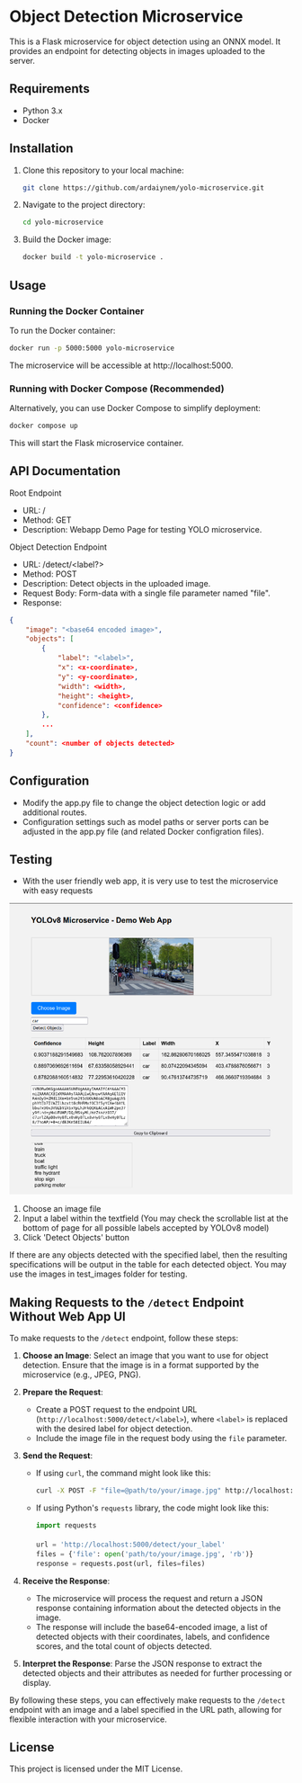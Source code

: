  # Object Detection Microservice

This is a Flask microservice for object detection using an ONNX model. It provides an endpoint for detecting objects in images uploaded to the server.

## Requirements

- Python 3.x
- Docker

## Installation


1. Clone this repository to your local machine:

   ```bash
   git clone https://github.com/ardaiynem/yolo-microservice.git
   ```

2. Navigate to the project directory:

   ```bash
   cd yolo-microservice
   ```
   
3. Build the Docker image:

   ```bash
   docker build -t yolo-microservice .
   ```

## Usage

### Running the Docker Container

To run the Docker container:

```bash
docker run -p 5000:5000 yolo-microservice
```

The microservice will be accessible at http://localhost:5000.

### Running with Docker Compose (Recommended)

Alternatively, you can use Docker Compose to simplify deployment:

```bash
docker compose up
```

This will start the Flask microservice container.

## API Documentation

Root Endpoint

- URL: /
- Method: GET
- Description: Webapp Demo Page for testing YOLO microservice.

Object Detection Endpoint

- URL: /detect/<label?>
- Method: POST
- Description: Detect objects in the uploaded image.
- Request Body: Form-data with a single file parameter named "file".
- Response: 

```json
{
    "image": "<base64 encoded image>",
    "objects": [
        {
            "label": "<label>",
            "x": <x-coordinate>,
            "y": <y-coordinate>,
            "width": <width>,
            "height": <height>,
            "confidence": <confidence>
        },
        ...
    ],
    "count": <number of objects detected>
}
```

## Configuration

- Modify the app.py file to change the object detection logic or add additional routes.
- Configuration settings such as model paths or server ports can be adjusted in the app.py file (and related Docker configration files).

## Testing

- With the user friendly web app, it is very use to test the microservice with easy requests

![screenshot](usage.png)

1. Choose an image file
2. Input a label within the textfield (You may check the scrollable list at the bottom of page for all possible labels accepted by YOLOv8 model)
3. Click 'Detect Objects' button

If there are any objects detected with the specified label, then the resulting specifications will be output in the table for each detected object.
You may use the images in test_images folder for testing.

## Making Requests to the `/detect` Endpoint Without Web App UI

To make requests to the `/detect` endpoint, follow these steps:

1. **Choose an Image**: Select an image that you want to use for object detection. Ensure that the image is in a format supported by the microservice (e.g., JPEG, PNG).

2. **Prepare the Request**:
   - Create a POST request to the endpoint URL (`http://localhost:5000/detect/<label>`), where `<label>` is replaced with the desired label for object detection.
   - Include the image file in the request body using the `file` parameter.

3. **Send the Request**:
   - If using `curl`, the command might look like this:
     ```bash
     curl -X POST -F "file=@path/to/your/image.jpg" http://localhost:5000/detect/your_label
     ```
   - If using Python's `requests` library, the code might look like this:
     ```python
     import requests

     url = 'http://localhost:5000/detect/your_label'
     files = {'file': open('path/to/your/image.jpg', 'rb')}
     response = requests.post(url, files=files)
     ```

4. **Receive the Response**:
   - The microservice will process the request and return a JSON response containing information about the detected objects in the image.
   - The response will include the base64-encoded image, a list of detected objects with their coordinates, labels, and confidence scores, and the total count of objects detected.

5. **Interpret the Response**: Parse the JSON response to extract the detected objects and their attributes as needed for further processing or display.

By following these steps, you can effectively make requests to the `/detect` endpoint with an image and a label specified in the URL path, allowing for flexible interaction with your microservice.


## License

This project is licensed under the MIT License.